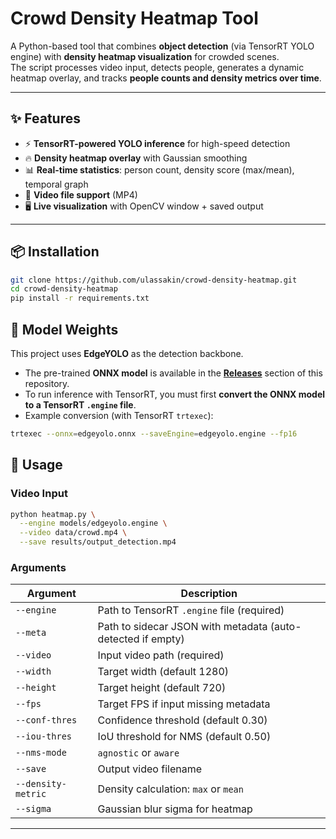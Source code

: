# Crowd Density Heatmap Tool

A Python-based tool that combines **object detection** (via TensorRT YOLO engine) with **density heatmap visualization** for crowded scenes.  
The script processes video input, detects people, generates a dynamic heatmap overlay, and tracks **people counts and density metrics over time**.


---

## ✨ Features
- ⚡ **TensorRT-powered YOLO inference** for high-speed detection  
- 🔥 **Density heatmap overlay** with Gaussian smoothing  
- 📊 **Real-time statistics**: person count, density score (max/mean), temporal graph  
- 🎥 **Video file support** (MP4)  
- 🖥️ **Live visualization** with OpenCV window + saved output  

---

## 📦 Installation

```bash
git clone https://github.com/ulassakin/crowd-density-heatmap.git
cd crowd-density-heatmap
pip install -r requirements.txt
```
## 🧩 Model Weights

This project uses **EdgeYOLO** as the detection backbone.  

- The pre-trained **ONNX model** is available in the **[Releases](../../releases)** section of this repository.  
- To run inference with TensorRT, you must first **convert the ONNX model to a TensorRT `.engine` file**.  
- Example conversion (with TensorRT `trtexec`):  

```bash
trtexec --onnx=edgeyolo.onnx --saveEngine=edgeyolo.engine --fp16
```

## 🚀 Usage

### Video Input
```bash
python heatmap.py \
  --engine models/edgeyolo.engine \
  --video data/crowd.mp4 \
  --save results/output_detection.mp4
```

### Arguments
| Argument            | Description |
|---------------------|-------------|
| `--engine`          | Path to TensorRT `.engine` file (required) |
| `--meta`            | Path to sidecar JSON with metadata (auto-detected if empty) |
| `--video`           | Input video path (required) |
| `--width`           | Target width (default 1280) |
| `--height`          | Target height (default 720) |
| `--fps`             | Target FPS if input missing metadata |
| `--conf-thres`      | Confidence threshold (default 0.30) |
| `--iou-thres`       | IoU threshold for NMS (default 0.50) |
| `--nms-mode`        | `agnostic` or `aware` |
| `--save`            | Output video filename |
| `--density-metric`  | Density calculation: `max` or `mean` |
| `--sigma`           | Gaussian blur sigma for heatmap |

---

